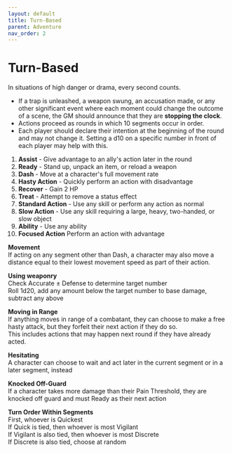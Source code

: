 ```yaml
---
layout: default
title: Turn-Based
parent: Adventure
nav_order: 2
---
```


# Turn-Based
In situations of high danger or drama, every second counts.

- If a trap is unleashed, a weapon swung, an accusation made, or any other significant event where each moment could change the outcome of a scene, the GM should announce that they are **stopping the clock**.
- Actions proceed as rounds in which 10 segments occur in order.
- Each player should declare their intention at the beginning of the round and may not change it. Setting a d10 on a specific number in front of each player may help with this.


1. **Assist** - Give advantage to an ally's action later in the round
1. **Ready** - Stand up, unpack an item, or reload a weapon
1. **Dash** - Move at a character's full movement rate
1. **Hasty Action** - Quickly perform an action with disadvantage
1. **Recover** - Gain 2 HP
1. **Treat** - Attempt to remove a status effect
1. **Standard Action** - Use any skill or perform any action as normal
1. **Slow Action** - Use any skill requiring a large, heavy, two-handed, or slow object
1. **Ability** - Use any ability
1. **Focused Action** Perform an action with advantage

**Movement**  
If acting on any segment other than Dash, a character may also move a distance equal to their lowest movement speed as part of their action.

**Using weaponry**  
Check Accurate ± Defense to determine target number  
Roll 1d20, add any amount below the target number to base damage, subtract any above  

**Moving in Range**  
If anything moves in range of a combatant, they can choose to make a free hasty attack, but they forfeit their next action if they do so.  
This includes actions that may happen next round if they have already acted.

**Hesitating**  
A character can choose to wait and act later in the current segment or in a later segment, instead

**Knocked Off-Guard**  
If a character takes more damage than their Pain Threshold, they are knocked off guard and must Ready as their next action

**Turn Order Within Segments**  
First, whoever is Quickest  
If Quick is tied, then whoever is most Vigilant  
If Vigilant is also tied, then whoever is most Discrete  
If Discrete is also tied, choose at random


